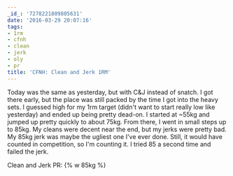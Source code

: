 ```yaml
---
_id_: '7278221809805631'
date: '2016-03-29 20:07:16'
tags:
- 1rm
- cfnh
- clean
- jerk
- oly
- pr
title: 'CFNH: Clean and Jerk 1RM'
---
```


Today was the same as yesterday, but with C&J instead of snatch. I got there early, but the place was still packed by the time I got into
the heavy sets. I guessed high for my 1rm target (didn't want to start really low like yesterday) and ended up being pretty dead-on. I
started at ~55kg and jumped up pretty quickly to about 75kg. From there, I went in small steps up to 85kg. My cleans were decent near the
end, but my jerks were pretty bad. My 85kg jerk was maybe the ugliest one I've ever done. Still, it would have counted in competition, so
I'm counting it. I tried 85 a second time and failed the jerk.

Clean and Jerk PR: {% w 85kg %}
